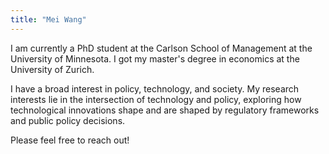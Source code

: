 ```yaml
---
title: "Mei Wang"
---
```


I am currently a PhD student at the Carlson School of Management at the University of Minnesota. I got my master's degree in economics at the University of Zurich.

I have a broad interest in policy, technology, and society. My research interests lie in the intersection of technology and policy, exploring how technological innovations shape and are shaped by regulatory frameworks and public policy decisions.

Please feel free to reach out!
